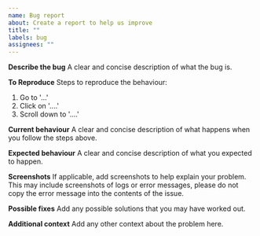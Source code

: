```yaml
---
name: Bug report
about: Create a report to help us improve
title: ""
labels: bug
assignees: ""
---
```


**Describe the bug**
A clear and concise description of what the bug is.

**To Reproduce**
Steps to reproduce the behaviour:

1. Go to '...'
2. Click on '....'
3. Scroll down to '....'

**Current behaviour**
A clear and concise description of what happens when you follow the steps above.

**Expected behaviour**
A clear and concise description of what you expected to happen.

**Screenshots**
If applicable, add screenshots to help explain your problem. This may include screenshots of logs or error messages, please do not copy the error message into the contents of the issue.

**Possible fixes**
Add any possible solutions that you may have worked out.

**Additional context**
Add any other context about the problem here.
